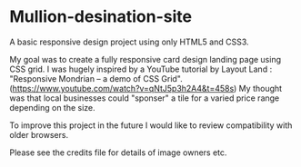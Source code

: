# Mullion-desination-site

A basic responsive design project using only HTML5 and CSS3.

My goal was to create a fully responsive card design landing page using CSS grid. 
I was hugely inspired by a YouTube tutorial by Layout Land : "Responsive Mondrian – a demo of CSS Grid".
(https://www.youtube.com/watch?v=qNtJ5p3h2A4&t=458s)
My thought was that local businesses could "sponser" a tile for a varied price range depending on the size.

To improve this project in the future I would like to review compatibility with older browsers.

Please see the credits file for details of image owners etc.
